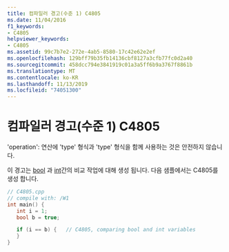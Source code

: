 ```yaml
---
title: 컴파일러 경고(수준 1) C4805
ms.date: 11/04/2016
f1_keywords:
- C4805
helpviewer_keywords:
- C4805
ms.assetid: 99c7b7e2-272e-4ab5-8580-17c42e62e2ef
ms.openlocfilehash: 129bff79b35fb14136cbf8127a3cfb77fc0d2a40
ms.sourcegitcommit: 458dcc794e3841919c01a3a5ff6b9a3767f8861b
ms.translationtype: MT
ms.contentlocale: ko-KR
ms.lasthandoff: 11/13/2019
ms.locfileid: "74051300"
---
```

# <a name="compiler-warning-level-1-c4805"></a>컴파일러 경고(수준 1) C4805

'operation': 연산에 'type' 형식과 'type' 형식을 함께 사용하는 것은 안전하지 않습니다.

이 경고는 [bool](../../cpp/bool-cpp.md) 과 [int](../../c-language/integer-types.md)간의 비교 작업에 대해 생성 됩니다. 다음 샘플에서는 C4805를 생성 합니다.

```cpp
// C4805.cpp
// compile with: /W1
int main() {
   int i = 1;
   bool b = true;

   if (i == b) {   // C4805, comparing bool and int variables
   }
}
```